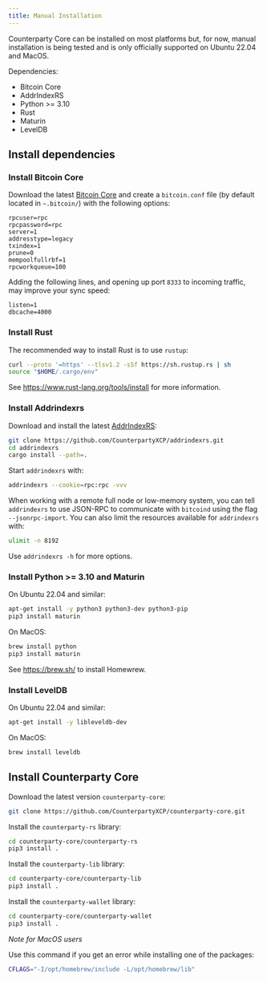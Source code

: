 ```yaml
---
title: Manual Installation
---
```


Counterparty Core can be installed on most platforms but, for now, manual installation is being tested and is only officially supported on Ubuntu 22.04 and MacOS.

Dependencies:

- Bitcoin Core
- AddrIndexRS
- Python >= 3.10
- Rust
- Maturin
- LevelDB

## Install dependencies

### Install Bitcoin Core

Download the latest [Bitcoin Core](https://github.com/bitcoin/bitcoin/releases) and create
a `bitcoin.conf` file (by default located in `~.bitcoin/`) with the following options:

```
rpcuser=rpc
rpcpassword=rpc
server=1
addresstype=legacy
txindex=1
prune=0
mempoolfullrbf=1
rpcworkqueue=100
```

Adding the following lines, and opening up port `8333` to incoming traffic, may improve your sync speed:

```
listen=1
dbcache=4000
```

### Install Rust

The recommended way to install Rust is to use `rustup`:

```bash
curl --proto '=https' --tlsv1.2 -sSf https://sh.rustup.rs | sh
source "$HOME/.cargo/env"
```

See https://www.rust-lang.org/tools/install for more information.


### Install Addrindexrs

Download and install the latest [AddrIndexRS](https://github.com/CounterpartyXCP/addrindexrs):

```bash
git clone https://github.com/CounterpartyXCP/addrindexrs.git
cd addrindexrs
cargo install --path=.
```

Start `addrindexrs` with:

```bash
addrindexrs --cookie=rpc:rpc -vvv
```

When working with a remote full node or low-memory system, you can tell `addrindexrs` to use JSON-RPC to communicate with `bitcoind` using the flag `--jsonrpc-import`.
You can also limit the resources available for `addrindexrs` with:

```bash
ulimit -n 8192
```

Use `addrindexrs -h` for more options.

### Install Python >= 3.10 and Maturin

On Ubuntu 22.04 and similar:

```bash
apt-get install -y python3 python3-dev python3-pip
pip3 install maturin
```

On MacOS:

```bash
brew install python
pip3 install maturin
```

See https://brew.sh/ to install Homewrew.


### Install LevelDB

On Ubuntu 22.04 and similar:

```bash
apt-get install -y libleveldb-dev
```

On MacOS:

```bash
brew install leveldb
```

## Install Counterparty Core

Download the latest version `counterparty-core`:

```bash
git clone https://github.com/CounterpartyXCP/counterparty-core.git
```

Install the `counterparty-rs` library:

```bash
cd counterparty-core/counterparty-rs
pip3 install .
```

Install the `counterparty-lib` library:

```bash
cd counterparty-core/counterparty-lib
pip3 install .
```

Install the `counterparty-wallet` library:

```bash
cd counterparty-core/counterparty-wallet
pip3 install .
```

*Note for MacOS users*

Use this command if you get an error while installing one of the packages:

```bash
CFLAGS="-I/opt/homebrew/include -L/opt/homebrew/lib"
```

